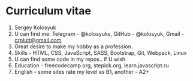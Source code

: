# Curriculum vitae #

1. Sergey Kolosyuk
2. U can find me: Telegram - @kolosyuks, GitHub - @kolosyuk, Gmail - crplutt@gmail.com  
3. Great desire to make my hobby as a profession. 
4. Skills - HTML, CSS, JavaScript, SASS, Bootstrap, Git, Webpack, Linux 
5. U can find some code in my repos.. if U wish
6. Education - freecodecamp.org, stepick.org, learn.javascript.ru
7. English - some sites rate my level as B1, another - A2+
